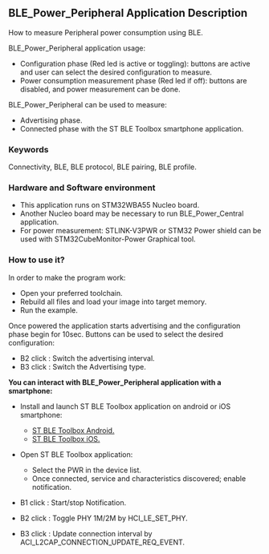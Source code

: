 ## __BLE_Power_Peripheral Application Description__

How to measure Peripheral power consumption using BLE.  

BLE_Power_Peripheral application usage:  

 - Configuration phase (Red led is active or toggling): buttons are active and user can select the desired configuration to measure.  
 - Power consumption measurement phase (Red led if off): buttons are disabled, and power measurement can be done.  

 BLE_Power_Peripheral can be used to measure:  

 - Advertising phase.  
 - Connected phase with the ST BLE Toolbox smartphone application.  

### __Keywords__

Connectivity, BLE, BLE protocol, BLE pairing, BLE profile.  

### __Hardware and Software environment__

  - This application runs on STM32WBA55 Nucleo board.  
  - Another Nucleo board may be necessary to run BLE_Power_Central application.  
  - For power measurement: STLINK-V3PWR or STM32 Power shield can be used with STM32CubeMonitor-Power Graphical tool.  

### __How to use it?__

In order to make the program work:  

 - Open your preferred toolchain.  
 - Rebuild all files and load your image into target memory.  
 - Run the example.  
 
Once powered the application starts advertising and the configuration phase begin for 10sec. Buttons can be used to select the desired configuration:  

- B2 click : Switch the advertising interval.  
- B3 click : Switch the Advertising type.  
 
 __You can interact with BLE_Power_Peripheral application with a smartphone:__  

 - Install and launch ST BLE Toolbox application on android or iOS smartphone:  
   - <a href="https://play.google.com/store/apps/details?id=com.st.dit.stbletoolbox"> ST BLE Toolbox Android.</a>  
   - <a href="https://apps.apple.com/us/app/st-ble-toolbox/id1531295550"> ST BLE Toolbox iOS.</a>  

 - Open ST BLE Toolbox application:  
   - Select the PWR in the device list.  
   - Once connected, service and characteristics discovered; enable notification.  

- B1 click : Start/stop Notification.  
- B2 click : Toggle PHY 1M/2M by HCI_LE_SET_PHY.  
- B3 click : Update connection interval by ACI_L2CAP_CONNECTION_UPDATE_REQ_EVENT.  
